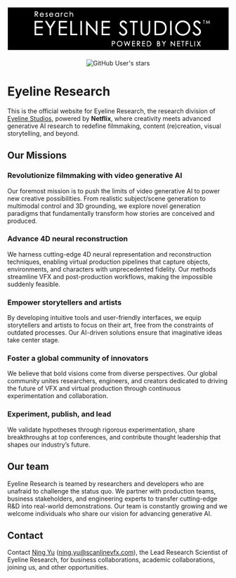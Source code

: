 <div align="center">

<p align="center">
    <picture>
<img src="imgs/logo_EyelineResearch_shorter.png?raw=true" width="512">
    </picture>
</p>

![GitHub User's stars](https://img.shields.io/github/stars/Eyeline-Research)

</div>

# Eyeline Research

This is the official website for Eyeline Research, the research division of [Eyeline Studios](https://www.eyelinestudios.com/), powered by **Netflix**, where creativity meets advanced generative AI research to redefine filmmaking, content (re)creation, visual storytelling, and beyond. 
  
## Our Missions
### Revolutionize filmmaking with video generative AI
Our foremost mission is to push the limits of video generative AI to power new creative possibilities. From realistic subject/scene generation to multimodal control and 3D grounding, we explore novel generation paradigms that fundamentally transform how stories are conceived and produced.
### Advance 4D neural reconstruction
We harness cutting-edge 4D neural representation and reconstruction techniques, enabling virtual production pipelines that capture objects, environments, and characters with unprecedented fidelity. Our methods streamline VFX and post-production workflows, making the impossible suddenly feasible.
### Empower storytellers and artists
By developing intuitive tools and user-friendly interfaces, we equip storytellers and artists to focus on their art, free from the constraints of outdated processes. Our AI-driven solutions ensure that imaginative ideas take center stage.
### Foster a global community of innovators
We believe that bold visions come from diverse perspectives. Our global community unites researchers, engineers, and creators dedicated to driving the future of VFX and virtual production through continuous experimentation and collaboration.
### Experiment, publish, and lead
We validate hypotheses through rigorous experimentation, share breakthroughs at top conferences, and contribute thought leadership that shapes our industry’s future.

## Our team
Eyeline Research is teamed by researchers and developers who are unafraid to challenge the status quo. We partner with production teams, business stakeholders, and engineering experts to transfer cutting-edge R&D into real-world demonstrations. Our team is constantly growing and we welcome individuals who share our vision for advancing generative AI.

## Contact
Contact [Ning Yu](https://ningyu1991.github.io/) (ning.yu@scanlinevfx.com), the Lead Research Scientist of Eyeline Research, for business collaborations, academic collaborations, joining us, and other opportunities.
